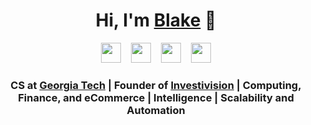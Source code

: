 <h1 align="center">Hi, I'm <a href="https://blakesanie.com">Blake</a> 👋</h1>

<div align="center">
    <a href="https://blakesanie.com" target="_blank" >
    <img height="32" width="32" src="https://image.flaticon.com/icons/svg/88/88272.svg" /></a>&nbsp;&nbsp;&nbsp;
    <a href="mailto:blake@sanie.com" target="_blank" >
    <img height="32" src="https://image.flaticon.com/icons/svg/88/88279.svg" /></a>&nbsp;&nbsp;&nbsp;
    <a href="https://www.instagram.com/blake_sanie/" target="_blank" >
    <img height="32" width="32" src="https://image.flaticon.com/icons/svg/87/87390.svg" /></a>&nbsp;&nbsp;&nbsp;
    <a href="https://www.linkedin.com/in/blakesanie" target="_blank" >
    <img height="32" width="32" src="https://image.flaticon.com/icons/svg/87/87396.svg" /></a>
</div>

<h3 align="center">CS at <a href="https://en.wikipedia.org/wiki/Georgia_Tech" target="_blank">Georgia Tech</a> | Founder of <a href="https://investivision.com" target="_blank">Investivision</a> | Computing, Finance, and eCommerce | Intelligence | Scalability and Automation</h3>
